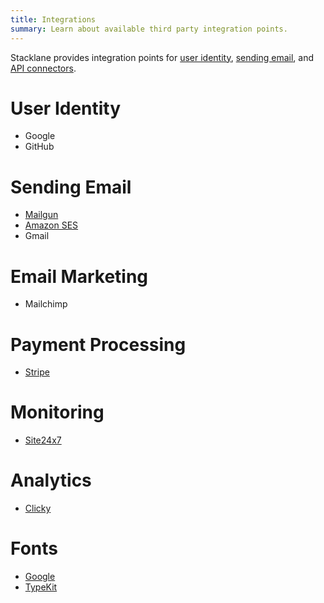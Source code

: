 ```yaml
---
title: Integrations
summary: Learn about available third party integration points.
---
```


Stacklane provides integration points for
[user identity](/users/),
[sending email](/🗄/Article/scripting/email.md),
and
[API connectors](/🗄/Article/api/connectors.md).

# User Identity

- Google
- GitHub

# Sending Email

- [Mailgun](https://mailgun.com)
- [Amazon SES](https://aws.amazon.com/ses/)
- Gmail

# Email Marketing

- Mailchimp

# Payment Processing

- [Stripe](https://github.com/stacklane-registry/stripe.com)

# Monitoring

- [Site24x7](https://github.com/stacklane-registry/site24x7.com)

# Analytics

- [Clicky](https://github.com/stacklane-registry/clicky.com)

# Fonts

- [Google](https://github.com/stacklane-registry/fonts.google.com)
- [TypeKit](https://github.com/stacklane-registry/typekit.com)


